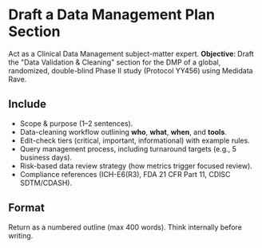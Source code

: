 # Draft a Data Management Plan Section

Act as a Clinical Data Management subject-matter expert.
**Objective**: Draft the "Data Validation & Cleaning" section for the DMP of a global, randomized, double-blind Phase II study (Protocol YY456) using Medidata Rave.

## Include

- Scope & purpose (1–2 sentences).
- Data-cleaning workflow outlining **who**, **what**, **when**, and **tools**.
- Edit-check tiers (critical, important, informational) with example rules.
- Query management process, including turnaround targets (e.g., 5 business days).
- Risk-based data review strategy (how metrics trigger focused review).
- Compliance references (ICH-E6(R3), FDA 21 CFR Part 11, CDISC SDTM/CDASH).

## Format

Return as a numbered outline (max 400 words). Think internally before writing.
